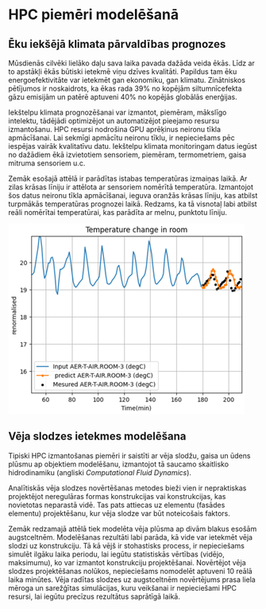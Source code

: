 # HPC piemēri modelēšanā

## Ēku iekšējā klimata pārvaldības prognozes 

Mūsdienās cilvēki lielāko daļu sava laika pavada dažāda veida ēkās. Līdz ar to apstākļi ēkās būtiski ietekmē viņu dzīves kvalitāti.
Papildus tam ēku energoefektivitāte var ietekmēt gan ekonomiku, gan klimatu. Zinātniskos pētījumos ir noskaidrots, ka ēkas rada 39% no kopējām siltumnīcefekta gāzu emisijām un patērē aptuveni 40% no kopējās globālās enerģijas. 

Iekštelpu klimata prognozēšanai var izmantot, piemēram, mākslīgo intelektu, tādējādi optimizējot un automatizējot pieejamo resursu izmantošanu. HPC resursi nodrošina GPU aprēķinus neironu tīkla apmācīšanai. Lai sekmīgi apmācītu neironu tīklu, ir nepieciešams pēc iespējas vairāk kvalitatīvu datu. Iekštelpu klimata monitoringam datus iegūst no dažādiem ēkā izvietotiem sensoriem, piemēram, termometriem, gaisa mitruma sensoriem u.c.

Zemāk esošajā attēlā ir parādītas istabas temperatūras izmaiņas laikā. Ar zilas krāsas līniju ir attēlota ar sensoriem nomērītā temperatūra. Izmantojot šos datus neironu tīkla apmācīšanai, ieguva oranžās krāsas līniju, kas atbilst turpmākās temperatūras prognozei laikā. Redzams, ka tā visnotaļ labi atbilst reāli nomērītai temperatūrai, kas parādīta ar melnu, punktotu līniju.

![Temperatūras prognozēšana](https://github.com/viktorszagorskis/hpc-pamati/blob/main/pix/PiemersEkas.PNG?raw=true)
<!-- :include-image: pix/piemers-ekas.png {fit: true, title: "Temperatūras prognozēšana"} -->

 
## Vēja slodzes ietekmes modelēšana 

Tipiski HPC izmantošanas piemēri ir saistīti ar vēja slodžu, gaisa un ūdens plūsmu ap objektiem modelēšanu, izmantojot tā saucamo skaitlisko hidrodinamiku (angliski *Computational Fluid Dynamics*). 

Analītiskās vēja slodzes novērtēšanas metodes bieži vien ir nepraktiskas projektējot neregulāras formas konstrukcijas vai konstrukcijas, kas novietotas neparastā vidē. Tas pats attiecas uz elementu (fasādes elementu) projektēšanu, kur vēja slodze var būt noteicošais faktors.

Zemāk redzamajā attēlā tiek modelēta vēja plūsma ap divām blakus esošām augstceltnēm. Modelēšanas rezultāti labi parāda, kā vide var ietekmēt vēja slodzi uz konstrukciju. Tā kā vējš ir stohastisks process, ir nepieciešams simulēt ilgāku laika periodu, lai iegūtu statistiskās vērtības (vidējo, maksimumu), ko var izmantot konstrukciju projektēšanai. Novērtējot vēja slodzes projektēšanas nolūkos, nepieciešams nomodelēt aptuveni 10 reālā laika minūtes. Vēja radītas slodzes uz augstceltnēm novērtējums prasa liela mēroga un sarežģītas simulācijas, kuru veikšanai ir nepieciešami HPC resursi, lai iegūtu precīzus rezultātus saprātīgā laikā.

<!-- ![Temperatūras prognozēšana](https://github.com/viktorszagorskis/hpc-pamati/blob/main/pix/PiemersVejs.png?raw=true) -->


<!-- <img src="https://github.com/viktorszagorskis/hpc-pamati/blob/main/pix/PiemersVejs.png" alt="Vēja slodzes prognozēšana" width="600"/> -->


<!-- :include-image: https://github.com/viktorszagorskis/hpc-pamati/blob/main/pix/PiemersVejs.png" {fit: true, title: "Vēja slodzes prognozēšana""} -->

